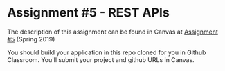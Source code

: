 # Assignment #5 - REST APIs

The description of this assignment can be found in Canvas at [Assignment #5](https://canvas.harvard.edu/courses/54354/assignments/249114) (Spring 2019)

You should build your application in this repo cloned for you in Github Classroom. You'll submit your project and github URLs in Canvas.
